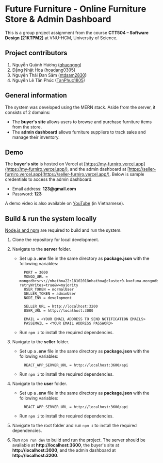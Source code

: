 # Future Furniture - Online Furniture Store & Admin Dashboard

This is a group project assignment from the course **CTT504 – Software Design (21KTPM2)** at VNU-HCM, University of Science.

## Project contributors
1. Nguyễn Quỳnh Hương ([qhuongng](https://github.com/qhuongng))
2. Đặng Nhật Hòa ([hoadang0305](https://github.com/hoadang0305))
3. Nguyễn Thái Đan Sâm ([ntdsam2830](https://github.com/ntdsam2830))
4. Nguyễn Lê Tấn Phúc ([TanPhuc1805](https://github.com/TanPhuc1805))

## General information
The system was developed using the MERN stack. Aside from the server, it consists of 2 domains:
- The **buyer's site** allows users to browse and purchase furniture items from the store.
- The **admin dashboard** allows furniture suppliers to track sales and manage their inventory.

## Demo
The **buyer's site** is hosted on Vercel at [https://my-furniro.vercel.app](https://my-furniro.vercel.app/), and the admin dashboard at [https://seller-furniro.vercel.app](https://seller-furniro.vercel.app/). Below is sample credentials to access the admin dashboard:
- Email address: **123<i></i>@gmail.com**
- Password: **123**

A demo video is also available on [YouTube](https://youtu.be/7caeTPyAR8s) (in Vietnamese).

## Build & run the system locally
[Node.js and npm](https://docs.npmjs.com/downloading-and-installing-node-js-and-npm) are required to build and run the system.

1. Clone the repository for local development.
   
2. Navigate to the **server** folder.
    - Set up a **.env** file in the same directory as **package.json** with the following variables:
     
        ```
          PORT = 3600
          MONGO_URL = mongodb+srv://nhathoa22:18102018nhathoa@cluster0.kxofuma.mongodb.net/finalProject?retryWrites=true&w=majority
          USER_TOKEN = normalUser
          SELLER_TOKEN = adminUser
          NODE_ENV = development
          
          SELLER_URL = http://localhost:3200
          USER_URL = http://localhost:3000
          
          EMAIL = <YOUR EMAIL ADDRESS TO SEND NOTIFICATION EMAILS>
          PASSEMAIL = <YOUR EMAIL ADDRESS PASSWORD>
        ```
    - Run `npm i` to install the required dependencies.

3. Navigate to the **seller** folder.
    - Set up a **.env** file in the same directory as **package.json** with the following variables:
     
        ```
          REACT_APP_SERVER_URL = http://localhost:3600/api
        ```
    - Run `npm i` to install the required dependencies.

4. Navigate to the **user** folder.
    - Set up a **.env** file in the same directory as **package.json** with the following variables:
     
        ```
          REACT_APP_SERVER_URL = http://localhost:3600/api
        ```
    - Run `npm i` to install the required dependencies.

4. Navigate to the root folder and run `npm i` to install the required dependencies.

5. Run `npm run dev` to build and run the project. The server should be available at **http://<i></i>localhost:3600**, the buyer's site at **http://<i></i>localhost:3000**, and the admin dashboard at **http://<i></i>localhost:3200**.
